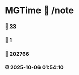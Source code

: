 # MGTime :link: /note 
### :page_facing_up: [33](/note/tag.html) 
### :speech_balloon: 1 
### :hibiscus: 202766 
### :alarm_clock: 2025-10-06 01:54:10 
